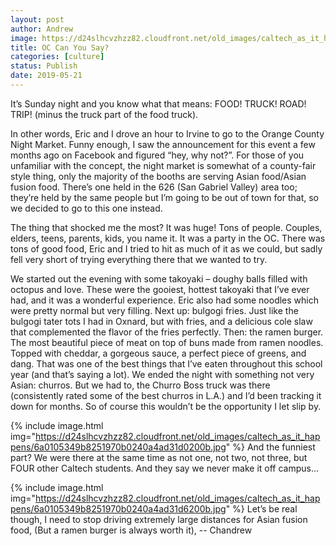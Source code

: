 ```yaml
---
layout: post
author: Andrew
image: https://d24slhcvzhzz82.cloudfront.net/old_images/caltech_as_it_happens/6a0105349b8251970b0240a4ad31c6200b.jpg
title: OC Can You Say?
categories: [culture]
status: Publish
date: 2019-05-21
---
```


It’s Sunday night and you know what that means: FOOD! TRUCK! ROAD! TRIP! (minus the truck part of the food truck).

In other words, Eric and I drove an hour to Irvine to go to the Orange County Night Market. Funny enough, I saw the announcement for this event a few months ago on Facebook and figured “hey, why not?”. For those of you unfamiliar with the concept, the night market is somewhat of a county-fair style thing, only the majority of the booths are serving Asian food/Asian fusion food. There’s one held in the 626 (San Gabriel Valley) area too; they’re held by the same people but I’m going to be out of town for that, so we decided to go to this one instead.

The thing that shocked me the most? It was huge! Tons of people. Couples, elders, teens, parents, kids, you name it. It was a party in the OC. There was tons of good food, Eric and I tried to hit as much of it as we could, but sadly fell very short of trying everything there that we wanted to try.

We started out the evening with some takoyaki – doughy balls filled with octopus and love. These were the gooiest, hottest takoyaki that I’ve ever had, and it was a wonderful experience. Eric also had some noodles which were pretty normal but very filling. Next up: bulgogi fries. Just like the bulgogi tater tots I had in Oxnard, but with fries, and a delicious cole slaw that complemented the flavor of the fries perfectly. Then: the ramen burger. The most beautiful piece of meat on top of buns made from ramen noodles. Topped with cheddar, a gorgeous sauce, a perfect piece of greens, and dang. That was one of the best things that I’ve eaten throughout this school year (and that’s saying a lot). We ended the night with something not very Asian: churros. But we had to, the Churro Boss truck was there (consistently rated some of the best churros in L.A.) and I’d been tracking it down for months. So of course this wouldn’t be the opportunity I let slip by.


{% include image.html img="https://d24slhcvzhzz82.cloudfront.net/old_images/caltech_as_it_happens/6a0105349b8251970b0240a4ad31d0200b.jpg" %}
And the funniest part? We were there at the same time as not one, not two, not three, but FOUR other Caltech students. And they say we never make it off campus…


{% include image.html img="https://d24slhcvzhzz82.cloudfront.net/old_images/caltech_as_it_happens/6a0105349b8251970b0240a4ad31d6200b.jpg" %}
Let’s be real though, I need to stop driving extremely large distances for Asian fusion food,
(But a ramen burger is always worth it),
-- Chandrew
